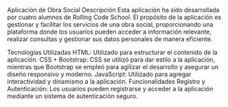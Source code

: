 Aplicación de Obra Social
Descripción
Esta aplicación ha sido desarrollada por cuatro alumnos de Rolling Code School. El propósito de la aplicación es gestionar y facilitar los servicios de una obra social, proporcionando una plataforma donde los usuarios pueden acceder a información relevante, realizar consultas y gestionar sus datos personales de manera eficiente.

Tecnologías Utilizadas
HTML: Utilizado para estructurar el contenido de la aplicación.
CSS + Bootstrap: CSS se utilizó para dar estilo a la aplicación, mientras que Bootstrap se empleó para agilizar el desarrollo y asegurar un diseño responsivo y moderno.
JavaScript: Utilizado para agregar interactividad y dinamismo a la aplicación.
Funcionalidades
Registro y Autenticación: Los usuarios pueden registrarse y acceder a la aplicación mediante un sistema de autenticación seguro.
